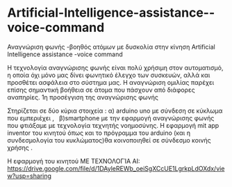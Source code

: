# Artificial-Intelligence-assistance--voice-command
Αναγνώριση φωνής -βοηθός ατόμων με δυσκολία στην κίνηση
Artificial Intelligence assistance -voice command
 
Η τεχνολογία αναγνώρισης φωνής είναι πολύ χρήσιμη στον αυτοματισμό, η οποία όχι μόνο μας δίνει φωνητικό έλεγχο των συσκευών, αλλά και προσθέτει ασφάλεια στο σύστημα μας. Η αναγνώριση ομιλίας παρέχει επίσης σημαντική βοήθεια σε άτομα που πάσχουν από διάφορες αναπηρίες. 
1η προσέγγιση της αναγνώρισης φωνής

Στηρίζεται σε δύο κύρια στοιχεία : α) arduino uno με σύνδεση σε κύκλωμα που εμπεριέχει ,   β)smartphone με την εφαρμογή αναγνώρισης φωνής που φτιάξαμε με τεχνολογία τεχνητής νοημοσύνης. Η εφαρμογή mit app inventor του κινητού όπως και το πρόγραμμα του arduino (και η συνδεσμολογία του κυκλώματος)θα κοινοποιηθεί σε σύνδεσμο κοινής χρήσης .

Η εφαρμογή του κινητού ΜΕ ΤΕΧΝΟΛΟΓΊΑ ΑΙ: https://drive.google.com/file/d/1DAyleREWb_oeiSgXCcUE1LgrkpLdOXdx/view?usp=sharing



